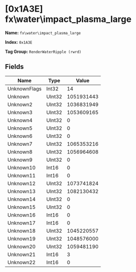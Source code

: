 # [0x1A3E] fx\water\impact_plasma_large

**Name:** ```fx\water\impact_plasma_large```

**Index:** ```0x1A3E```

**Tag Group:** ```RenderWaterRipple (rwrd)```

## Fields

Name	| Type	| Value
---	|---	|---	|
UnknownFlags	|Int32	|14
Unknown	|UInt32	|1051931443
Unknown2	|UInt32	|1036831949
Unknown3	|UInt32	|1053609165
Unknown4	|UInt32	|0
Unknown5	|UInt32	|0
Unknown6	|UInt32	|0
Unknown7	|UInt32	|1065353216
Unknown8	|UInt32	|1056964608
Unknown9	|UInt32	|0
Unknown10	|Int16	|0
Unknown11	|Int16	|0
Unknown12	|UInt32	|1073741824
Unknown13	|UInt32	|1082130432
Unknown14	|UInt32	|0
Unknown15	|UInt32	|0
Unknown16	|Int16	|0
Unknown17	|Int16	|0
Unknown18	|UInt32	|1045220557
Unknown19	|UInt32	|1048576000
Unknown20	|UInt32	|1059481190
Unknown21	|Int16	|3
Unknown22	|Int16	|0



